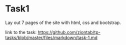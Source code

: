 # Task1
Lay out 7 pages of the site with html, css and bootstrap.

link to the task:
https://github.com/ziontab/tp-tasks/blob/master/files/markdown/task-1.md
